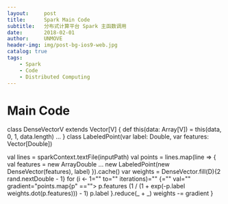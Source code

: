 ```yaml
---
layout:     post
title:      Spark Main Code
subtitle:   分布式计算平台 Spark 主函数调用
date:       2018-02-01
author:     UNMOVE
header-img: img/post-bg-ios9-web.jpg
catalog: true
tags:
    - Spark
    - Code
    - Distributed Computing
---
```


# Main Code

class DenseVectorV
extends Vector[V] {
def this(data: Array[V]) = this(data, 0, 1, data.length)
…
}
class LabeledPoint(var label: Double, var features: Vector[Double])

val lines = sparkContext.textFile(inputPath)
val points = lines.map(line => {
val features = new ArrayDouble
…
new LabeledPoint(new DenseVector(features), label)
}).cache()
var weights = DenseVector.fill(D){2 rand.nextDouble - 1}
for (i <- 1="" to="" iterations)="" {="" val="" gradient="points.map{p" =="">
p.features (1 / (1 + exp(-p.label weights.dot(p.features))) - 1) p.label
}.reduce(_ + _)
weights -= gradient
}